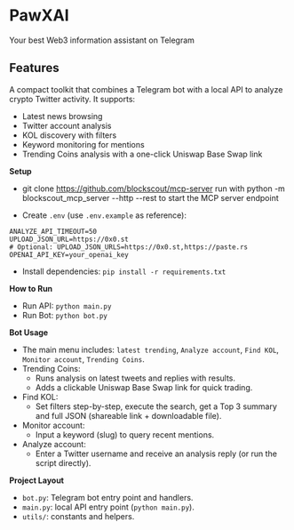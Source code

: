 # PawXAI
Your best Web3 information assistant on Telegram


## Features
A compact toolkit that combines a Telegram bot with a local API to analyze crypto Twitter activity. It supports:
- Latest news browsing
- Twitter account analysis
- KOL discovery with filters
- Keyword monitoring for mentions
- Trending Coins analysis with a one-click Uniswap Base Swap link

**Setup**
- git clone https://github.com/blockscout/mcp-server
run with python -m blockscout_mcp_server --http --rest to start the MCP server endpoint

- Create `.env` (use `.env.example` as reference):
```
ANALYZE_API_TIMEOUT=50
UPLOAD_JSON_URL=https://0x0.st
# Optional: UPLOAD_JSON_URLS=https://0x0.st,https://paste.rs
OPENAI_API_KEY=your_openai_key
```
- Install dependencies: `pip install -r requirements.txt`

**How to Run**
- Run API: `python main.py`
- Run Bot: `python bot.py`

**Bot Usage**
- The main menu includes: `latest trending`, `Analyze account`, `Find KOL`, `Monitor account`, `Trending Coins`.
- Trending Coins:
  - Runs analysis on latest tweets and replies with results.
  - Adds a clickable Uniswap Base Swap link for quick trading.
- Find KOL:
  - Set filters step-by-step, execute the search, get a Top 3 summary and full JSON (shareable link + downloadable file).
- Monitor account:
  - Input a keyword (slug) to query recent mentions.
- Analyze account:
  - Enter a Twitter username and receive an analysis reply (or run the script directly).


**Project Layout**
- `bot.py`: Telegram bot entry point and handlers.
- `main.py`: local API entry point (`python main.py`).
- `utils/`: constants and helpers.
